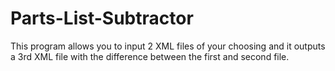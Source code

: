 # Parts-List-Subtractor
This program allows you to input 2 XML files of your choosing and it outputs a 3rd XML file with the difference between the first and second file.
